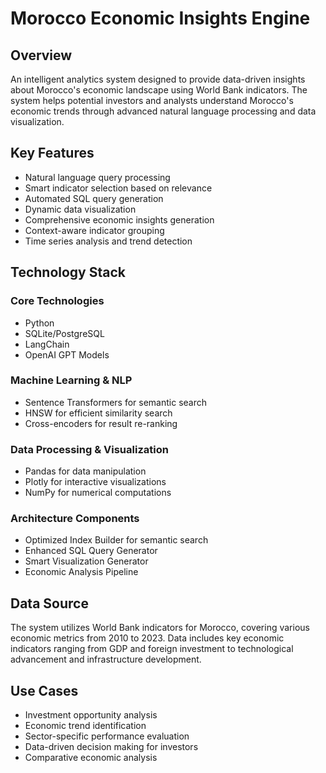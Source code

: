 # Morocco Economic Insights Engine

## Overview
An intelligent analytics system designed to provide data-driven insights about Morocco's economic landscape using World Bank indicators. The system helps potential investors and analysts understand Morocco's economic trends through advanced natural language processing and data visualization.

## Key Features
- Natural language query processing
- Smart indicator selection based on relevance
- Automated SQL query generation
- Dynamic data visualization
- Comprehensive economic insights generation
- Context-aware indicator grouping
- Time series analysis and trend detection

## Technology Stack
### Core Technologies
- Python
- SQLite/PostgreSQL
- LangChain
- OpenAI GPT Models

### Machine Learning & NLP
- Sentence Transformers for semantic search
- HNSW for efficient similarity search
- Cross-encoders for result re-ranking

### Data Processing & Visualization
- Pandas for data manipulation
- Plotly for interactive visualizations
- NumPy for numerical computations

### Architecture Components
- Optimized Index Builder for semantic search
- Enhanced SQL Query Generator
- Smart Visualization Generator
- Economic Analysis Pipeline

## Data Source
The system utilizes World Bank indicators for Morocco, covering various economic metrics from 2010 to 2023. Data includes key economic indicators ranging from GDP and foreign investment to technological advancement and infrastructure development.

## Use Cases
- Investment opportunity analysis
- Economic trend identification
- Sector-specific performance evaluation
- Data-driven decision making for investors
- Comparative economic analysis
